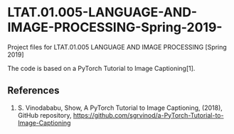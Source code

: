 # LTAT.01.005-LANGUAGE-AND-IMAGE-PROCESSING-Spring-2019-
Project files for LTAT.01.005 LANGUAGE AND IMAGE PROCESSING [Spring 2019]

The code is based on a PyTorch Tutorial to Image Captioning[1].

## References

1) S. Vinodababu, Show, A PyTorch Tutorial to Image Captioning, (2018), GitHub repository, https://github.com/sgrvinod/a-PyTorch-Tutorial-to-Image-Captioning

